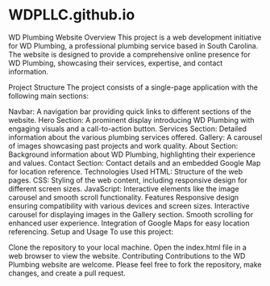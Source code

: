 # WDPLLC.github.io

WD Plumbing Website
Overview
This project is a web development initiative for WD Plumbing, a professional plumbing service based in South Carolina. The website is designed to provide a comprehensive online presence for WD Plumbing, showcasing their services, expertise, and contact information.

Project Structure
The project consists of a single-page application with the following main sections:

Navbar: A navigation bar providing quick links to different sections of the website.
Hero Section: A prominent display introducing WD Plumbing with engaging visuals and a call-to-action button.
Services Section: Detailed information about the various plumbing services offered.
Gallery: A carousel of images showcasing past projects and work quality.
About Section: Background information about WD Plumbing, highlighting their experience and values.
Contact Section: Contact details and an embedded Google Map for location reference.
Technologies Used
HTML: Structure of the web pages.
CSS: Styling of the web content, including responsive design for different screen sizes.
JavaScript: Interactive elements like the image carousel and smooth scroll functionality.
Features
Responsive design ensuring compatibility with various devices and screen sizes.
Interactive carousel for displaying images in the Gallery section.
Smooth scrolling for enhanced user experience.
Integration of Google Maps for easy location referencing.
Setup and Usage
To use this project:

Clone the repository to your local machine.
Open the index.html file in a web browser to view the website.
Contributing
Contributions to the WD Plumbing website are welcome. Please feel free to fork the repository, make changes, and create a pull request.
